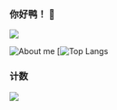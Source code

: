 ### 你好鸭！ 👋
</details>
  <a target="_blank" href="https://space.bilibili.com/388731488/">
  <img src="https://img.shields.io/badge/dynamic/json?style=flat-square&logo=bilibili&label=Bilibili&query=$.data.follower&url=https://api.bilibili.com/x/relation/stat?vmid=388731488"/>
</a>
    
![About me](https://github-readme-stats.vercel.app/api?username=mmyo456&show_icons=true&theme=dracula)
[![Top Langs](https://github-readme-stats.vercel.app/api/top-langs/?username=mmyo456&show_icons=true&theme=dracula)
### 计数

[![](https://count.getloli.com/get/@mmyo456?theme=rule34)](http://count.getloli.com/)
